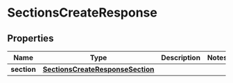 

# SectionsCreateResponse

## Properties

Name | Type | Description | Notes
------------ | ------------- | ------------- | -------------
**section** | [**SectionsCreateResponseSection**](SectionsCreateResponseSection.md) |  | 



